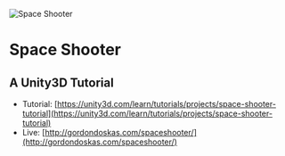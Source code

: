 ![Space Shooter](https://s3-us-west-2.amazonaws.com/s.cdpn.io/303256/screenshot_space-shooter.png)

# Space Shooter

## A Unity3D Tutorial

* Tutorial: [https://unity3d.com/learn/tutorials/projects/space-shooter-tutorial](https://unity3d.com/learn/tutorials/projects/space-shooter-tutorial)
* Live: [http://gordondoskas.com/spaceshooter/](http://gordondoskas.com/spaceshooter/)
